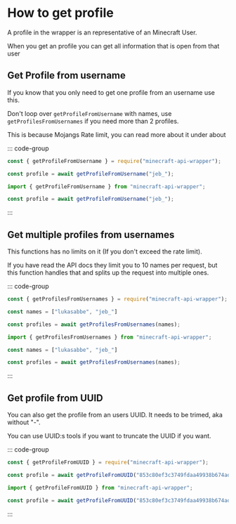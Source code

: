 # How to get profile

A profile in the wrapper is an representative of an Minecraft User.

When you get an profile you can get all information that is open from that user

## Get Profile from username

If you know that you only need to get one profile from an username use this.

Don't loop over `getProfileFromUsername` with names, use `getProfilesFromUsernames` if you need more than 2 profiles.

This is because Mojangs Rate limit, you can read more about it under about

::: code-group
```js [getProfileFromUsername.js]
const { getProfileFromUsername } = require("minecraft-api-wrapper");

const profile = await getProfileFromUsername("jeb_");

```
```ts [getProfileFromUsername.ts]
import { getProfileFromUsername } from "minecraft-api-wrapper";

const profile = await getProfileFromUsername("jeb_");
```
:::

## Get multiple profiles from usernames

This functions has no limits on it (If you don't exceed the rate limit).

If you have read the API docs they limit you to 10 names per request, but this function handles that and splits up the request into multiple ones.

::: code-group
```js [getProfiles.js]
const { getProfilesFromUsernames } = require("minecraft-api-wrapper");

const names = ["lukasabbe", "jeb_"]

const profiles = await getProfilesFromUsernames(names);


```

```ts [getProfile.ts]
import { getProfilesFromUsernames } from "minecraft-api-wrapper";

const names = ["lukasabbe", "jeb_"]

const profiles = await getProfilesFromUsernames(names);

```
:::


## Get profile from UUID
You can also get the profile from an users UUID. It needs to be trimed, aka without "-".

You can use UUID:s tools if you want to truncate the UUID if you want. 

::: code-group
```js [getProfileFromUUID.js]
const { getProfileFromUUID } = require("minecraft-api-wrapper");

const profile = await getProfileFromUUID("853c80ef3c3749fdaa49938b674adae6");
```
```ts [getProfileFromUUID.ts]
import { getProfileFromUUID } from "minecraft-api-wrapper";

const profile = await getProfileFromUUID("853c80ef3c3749fdaa49938b674adae6");
```

:::